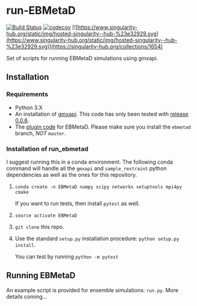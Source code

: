 # run-EBMetaD
[![Build Status](https://travis-ci.org/jmhays/run_ebmetad.svg?branch=devel)](https://travis-ci.org/jmhays/run_ebmetad)
[![codecov](https://codecov.io/gh/jmhays/run_ebmetad/branch/devel/graph/badge.svg)](https://codecov.io/gh/jmhays/run_ebmetad)
[![https://www.singularity-hub.org/static/img/hosted-singularity--hub-%23e32929.svg](https://www.singularity-hub.org/static/img/hosted-singularity--hub-%23e32929.svg)](https://singularity-hub.org/collections/1654)

Set of scripts for running EBMetaD simulations using gmxapi. 

## Installation
### Requirements
- Python 3.X
- An installation of [gmxapi](https://github.com/kassonlab/gmxapi). This code has only been tested with [release 0.0.6](https://github.com/kassonlab/gmxapi/releases/tag/v0.0.6).
- The [plugin code](https://github.com/jmhays/sample_restraint) for EBMetaD. Please make sure you install the `ebmetad` branch, _*NOT*_ `master`.

### Installation of run_ebmetad
I suggest running this in a conda environment. The following conda command will handle all the `gmxapi` and `sample_restraint` python dependencies as well as the ones for this repository.

1. `conda create -n EBMetaD numpy scipy networkx setuptools mpi4py cmake`

    If you want to run tests, then install `pytest` as well.

2. `source activate EBMetaD`
3. `git clone` this repo.
4. Use the standard `setup.py` installation procedure: `python setup.py install`.

    You can test by running `python -m pytest` 

## Running EBMetaD
An example script is provided for ensemble simulations: `run.py`. More details coming...
